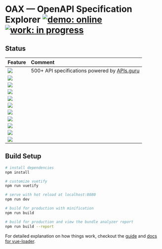 # OAX &mdash; OpenAPI Specification Explorer [![demo: online](https://img.shields.io/badge/demo-online-brightgreen.svg?style=flat-square)](https://darosh.github.io/oax/) [![work: in progress](https://img.shields.io/badge/work-in%20progress-yellow.svg?style=flat-square)](doc/NOTES.md)

## Status

|Feature|Comment|
|:---|:---|
|![](https://img.shields.io/badge/OpenApi%20directory%20browser-100%-brightgreen.svg?style=flat-square)| 500+ API specifications powered by [APIs.guru](https://apis.guru/openapi-directory/)
|![](https://img.shields.io/badge/Light%20%26%20dark%20theme-100%-brightgreen.svg?style=flat-square)|
|![](https://img.shields.io/badge/Offline%20%26%20progressive-80%-brightgreen.svg?style=flat-square)| 
|![](https://img.shields.io/badge/View%20%26%20layout%20options-75%-brightgreen.svg?style=flat-square)| 
|![](https://img.shields.io/badge/Schema%20%26%20examples-70%-yellow.svg?style=flat-square)| 
|![](https://img.shields.io/badge/Try%20out%20API-50%-yellow.svg?style=flat-square)| 
|![](https://img.shields.io/badge/Edit%20specification-30%-yellow.svg?style=flat-square)| 
|![](https://img.shields.io/badge/Security%20definitions-25%-red.svg?style=flat-square)| 
|![](https://img.shields.io/badge/Customization%20%26%20configuration-10%-red.svg?style=flat-square)| 
|![](https://img.shields.io/badge/SEO%20%26%20SSR-0%-red.svg?style=flat-square)| 
|![](https://img.shields.io/badge/SEO%20%26%20SSR-0%-red.svg?style=flat-square)| 

## Build Setup

``` bash
# install dependencies
npm install

# customize vuetify
npm run vuetify

# serve with hot reload at localhost:8080
npm run dev

# build for production with minification
npm run build

# build for production and view the bundle analyzer report
npm run build --report
```

For detailed explanation on how things work, checkout the [guide](http://vuejs-templates.github.io/webpack/) and [docs for vue-loader](http://vuejs.github.io/vue-loader).
